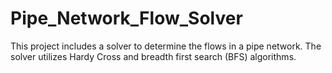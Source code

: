 # Pipe_Network_Flow_Solver
 This project includes a solver to determine the flows in a pipe network. The solver utilizes Hardy Cross and breadth first search (BFS) algorithms. 
